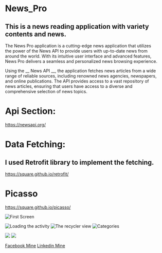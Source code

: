 # News_Pro
## This is a news reading application with variety contents and news.</br>
<p> The News Pro application is a cutting-edge news application that utilizes the power of the News API to provide users with up-to-date news from around the world. With its intuitive user interface and advanced features, News Pro delivers a seamless and personalized news browsing experience.

Using the __ News API __, the application fetches news articles from a wide range of reliable sources, including renowned news agencies, newspapers, and online publications. The API provides access to a vast repository of news articles, ensuring that users have access to a diverse and comprehensive selection of news topics.</p>

# Api Section:
https://newsapi.org/ 

# Data Fetching:
## I used Retrofit library to implement the fetching.
https://square.github.io/retrofit/

# Picasso
https://square.github.io/picasso/

![First Screen](https://github.com/jobaerhassan/News_Pro/blob/main/News%20Pro%20pic/1.jpeg)


![Loading the activity](https://github.com/jobaerhassan/News_Pro/blob/main/News%20Pro%20pic/2.jpeg)
![The recycler view](https://github.com/jobaerhassan/News_Pro/blob/main/News%20Pro%20pic/3.jpeg)
![Categories](https://github.com/jobaerhassan/News_Pro/blob/main/News%20Pro%20pic/4.jpeg)



![](https://github.com/jobaerhassan/News_Pro/blob/main/News%20Pro%20pic/5.jpeg)
![](https://github.com/jobaerhassan/News_Pro/blob/main/News%20Pro%20pic/6.jpeg)


[Facebook Mine][Facebook]
[Linkedin Mine][Linkedin]

<!--My All Links here-->
[Facebook]: https://www.facebook.com/jobaer.hassan.7/
[Linkedin]: https://www.linkedin.com/in/jobaer-hassan-137aa1164/?lipi=urn%3Ali%3Apage%3Aprofile_common_profile_index%3B6eeb4e50-9033-4b0f-961c-0118641788f4





